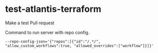 # test-atlantis-terraform

Make a test Pull request 

Command to run server with repo config.
```shell
--repo-config-json='{"repos":[{"id":"/.*/", "allow_custom_workflows":true, "allowed_overrides":["workflow"]}]}'
```